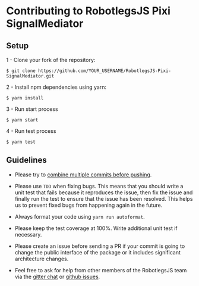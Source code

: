 # Contributing to RobotlegsJS Pixi SignalMediator

## Setup

1 - Clone your fork of the repository:
```
$ git clone https://github.com/YOUR_USERNAME/RobotlegsJS-Pixi-SignalMediator.git
```

2 - Install npm dependencies using yarn:
```
$ yarn install
```

3 - Run start process
```
$ yarn start
```

4 - Run test process
```
$ yarn test
```

## Guidelines

- Please try to [combine multiple commits before
pushing](http://stackoverflow.com/questions/6934752/combining-multiple-commits-before-pushing-in-git).

- Please use `TDD` when fixing bugs. This means that you should write a unit
test that fails because it reproduces the issue, then fix the issue and finally run
the test to ensure that the issue has been resolved. This helps us to prevent
fixed bugs from happening again in the future.

- Always format your code using `yarn run autoformat`.

- Please keep the test coverage at 100%. Write additional unit test if
necessary.

-  Please create an issue before sending a PR if your commit is going to change the
public interface of the package or it includes significant architecture
changes.

- Feel free to ask for help from other members of the RobotlegsJS team via the
[gitter chat](https://gitter.im/RobotlegsJS/RobotlegsJS) or
[github issues](https://github.com/RobotlegsJS/RobotlegsJS-Pixi-SignalMediator/issues).